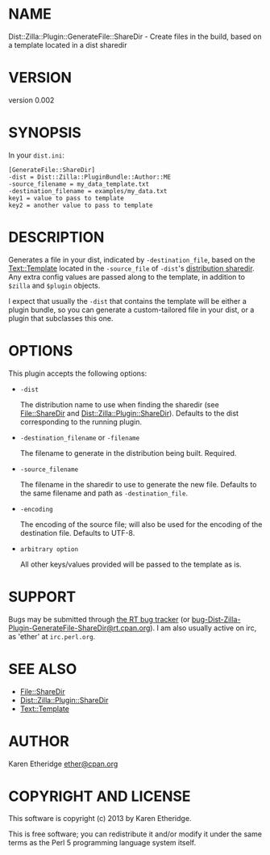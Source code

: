 # NAME

Dist::Zilla::Plugin::GenerateFile::ShareDir - Create files in the build, based on a template located in a dist sharedir

# VERSION

version 0.002

# SYNOPSIS

In your `dist.ini`:

    [GenerateFile::ShareDir]
    -dist = Dist::Zilla::PluginBundle::Author::ME
    -source_filename = my_data_template.txt
    -destination_filename = examples/my_data.txt
    key1 = value to pass to template
    key2 = another value to pass to template

# DESCRIPTION

Generates a file in your dist, indicated by `-destination_file`, based on the
[Text::Template](http://search.cpan.org/perldoc?Text::Template) located in the `-source_file` of `-dist`'s
[distribution sharedir](http://search.cpan.org/perldoc?File::ShareDir). Any extra config values are passed
along to the template, in addition to `$zilla` and `$plugin` objects.

I expect that usually the `-dist` that contains the template will be either a
plugin bundle, so you can generate a custom-tailored file in your dist, or a
plugin that subclasses this one.

# OPTIONS

This plugin accepts the following options:

- `-dist`

    The distribution name to use when finding the sharedir (see [File::ShareDir](http://search.cpan.org/perldoc?File::ShareDir)
    and [Dist::Zilla::Plugin::ShareDir](http://search.cpan.org/perldoc?Dist::Zilla::Plugin::ShareDir)). Defaults to the dist corresponding to
    the running plugin.

- `-destination_filename` or `-filename`

    The filename to generate in the distribution being built. Required.

- `-source_filename`

    The filename in the sharedir to use to generate the new file. Defaults to the
    same filename and path as `-destination_file`.

- `-encoding`

    The encoding of the source file; will also be used for the encoding of the
    destination file. Defaults to UTF-8.

- `arbitrary option`

    All other keys/values provided will be passed to the template as is.

# SUPPORT

Bugs may be submitted through [the RT bug tracker](https://rt.cpan.org/Public/Dist/Display.html?Name=Dist-Zilla-Plugin-GenerateFile-ShareDir)
(or [bug-Dist-Zilla-Plugin-GenerateFile-ShareDir@rt.cpan.org](mailto:bug-Dist-Zilla-Plugin-GenerateFile-ShareDir@rt.cpan.org)).
I am also usually active on irc, as 'ether' at `irc.perl.org`.

# SEE ALSO

- [File::ShareDir](http://search.cpan.org/perldoc?File::ShareDir)
- [Dist::Zilla::Plugin::ShareDir](http://search.cpan.org/perldoc?Dist::Zilla::Plugin::ShareDir)
- [Text::Template](http://search.cpan.org/perldoc?Text::Template)

# AUTHOR

Karen Etheridge <ether@cpan.org>

# COPYRIGHT AND LICENSE

This software is copyright (c) 2013 by Karen Etheridge.

This is free software; you can redistribute it and/or modify it under
the same terms as the Perl 5 programming language system itself.
